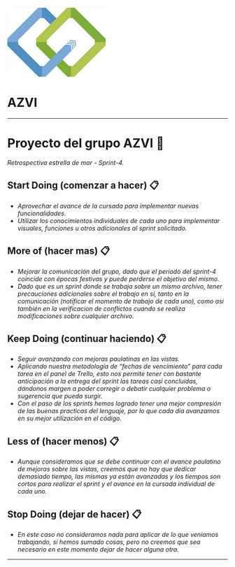 ![](logoAzvi.png) 
# AZVI
---



# Proyecto del grupo AZVI 🚀

_Retrospectiva estrella de mar - Sprint-4._



## Start Doing (comenzar a hacer) 📋

- _Aprovechar el avance de la cursada para implementar nuevas funcionalidades._
- _Utilizar los conocimientos individuales de cada uno para implementar visuales, funciones u otros adicionales al sprint solicitado._



## More of (hacer mas) 📋

- _Mejorar la comunicación del grupo, dado que el periodo del sprint-4 coincide con épocas festivas y puede perderse el objetivo del mismo._
- _Dado que es un sprint donde se trabaja sobre un mismo archivo, tener precauciones adicionales sobre el trabajo en si, tanto en la comunicación (notificar el momento de trabajo de cada uno), como asi también en la verificacion de conflictos cuando se realiza modificaciones sobre cualquier archivo._



## Keep Doing (continuar haciendo) 📋

- _Seguir avanzando con mejoras paulatinas en las vistas._
- _Aplicando nuestra metodología de “fechas de vencimiento” para cada tarea en el panel de Trello, esto nos permite tener con bastante anticipación a la entrega del sprint las tareas casi concluidas, dándonos margen a poder corregir o debatir cualquier problema o sugerencia que pueda surgir._
- _Con el paso de los sprints hemos logrado tener una mejor compresión de las buenas practicas del lenguaje, por lo que cada día avanzamos en su mejor utilización en el código._


## Less of (hacer menos) 📋

- _Aunque consideramos que se debe continuar con el avance paulatino de mejoras sobre las vistas, creemos que no hay que dedicar demasiado tiempo, las mismas ya están avanzadas y los tiempos son cortos para realizar el sprint y el avance en la cursada individual de cada uno._


## Stop Doing (dejar de hacer) 📋

- _En este caso no consideramos nada para aplicar de lo que veníamos trabajando, si hemos sumado cosas, pero no creemos que sea necesario en este momento dejar de hacer alguna otra._

---
